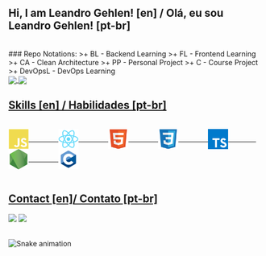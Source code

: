 ## Hi, I am Leandro Gehlen! [en] / Olá, eu sou Leandro Gehlen! [pt-br]
</br>
### Repo Notations:  
>+ BL - Backend Learning  
>+ FL - Frontend Learning  
>+ CA - Clean Architecture  
>+ PP - Personal Project  
>+ C - Course Project  
>+ DevOpsL - DevOps Learning

 <div>
  <a href="https://github.com/leandro-gehlen">
   <img align="center" height="170" src="https://github-readme-stats.vercel.app/api/top-langs/?username=leandro-gehlen&layout=compact&langs_count=16&theme=dracula"/>
  <img align="center" src="https://github-readme-stats.vercel.app/api?username=leandro-gehlen&show_icons=true&theme=dracula&include_all_commits=true&count_private=true&hide=issues"/>
</div>
 
 ## Skills [en] / Habilidades [pt-br]
<div style="display: inline_block"><br>
  <img height="40" align="center" alt="leandro-gehlen-Js" height="30" width="40" src="https://raw.githubusercontent.com/devicons/devicon/master/icons/javascript/javascript-plain.svg">
 &nbsp;&nbsp;&nbsp;&nbsp;&nbsp;&nbsp;&nbsp;&nbsp;&nbsp;&nbsp;&nbsp;&nbsp;&nbsp;
  <img height="40" align="center" alt="leandro-gehlen-React" height="30" width="40" src="https://raw.githubusercontent.com/devicons/devicon/master/icons/react/react-original.svg">
 &nbsp;&nbsp;&nbsp;&nbsp;&nbsp;&nbsp;&nbsp;&nbsp;&nbsp;&nbsp;&nbsp;&nbsp;&nbsp;
  <img height="40" align="center" alt="leandro-gehlen-HTML" height="30" width="40" src="https://raw.githubusercontent.com/devicons/devicon/master/icons/html5/html5-original.svg">
 &nbsp;&nbsp;&nbsp;&nbsp;&nbsp;&nbsp;&nbsp;&nbsp;&nbsp;&nbsp;&nbsp;&nbsp;&nbsp;
  <img height="40" align="center" alt="leandro-gehlen-CSS" height="30" width="40" src="https://raw.githubusercontent.com/devicons/devicon/master/icons/css3/css3-original.svg">
   &nbsp;&nbsp;&nbsp;&nbsp;&nbsp;&nbsp;&nbsp;&nbsp;&nbsp;&nbsp;&nbsp;&nbsp;&nbsp;
  <img height="40" align="center" alt="leandro-gehlen-CSS" height="30" width="40" src="https://raw.githubusercontent.com/github/explore/80688e429a7d4ef2fca1e82350fe8e3517d3494d/topics/typescript/typescript.png">
   &nbsp;&nbsp;&nbsp;&nbsp;&nbsp;&nbsp;&nbsp;&nbsp;&nbsp;&nbsp;&nbsp;&nbsp;&nbsp;
  <img height="40" align="center" alt="leandro-gehlen-CSS" height="30" width="40" src="https://raw.githubusercontent.com/github/explore/80688e429a7d4ef2fca1e82350fe8e3517d3494d/topics/nodejs/nodejs.png">
   &nbsp;&nbsp;&nbsp;&nbsp;&nbsp;&nbsp;&nbsp;&nbsp;&nbsp;&nbsp;&nbsp;&nbsp;&nbsp;
  <img height="40" align="center" alt="leandro-gehlen-CSS" height="30" width="40" src="https://raw.githubusercontent.com/github/explore/f3e22f0dca2be955676bc70d6214b95b13354ee8/topics/c/c.png">

</div>
  
</br>

## Contact [en]/ Contato [pt-br]
<div> 
  <a href="https://www.linkedin.com/in/leandro-gehlen-61159738/" target="_blank"><img src="https://img.shields.io/badge/-LinkedIn-%230077B5?style=for-the-badge&logo=linkedin&logoColor=white" target="_blank"></a> 
  <a href = "mailto: legedeveloper@gmail.com"><img src="https://img.shields.io/badge/-Gmail-%23333?style=for-the-badge&logo=gmail&logoColor=white" target="_blank"></a>
 </br>
</br>
 
  ![Snake animation](https://github.com/eagrundy/eagrundy/blob/output/github-contribution-grid-snake.svg)
 
</div>
